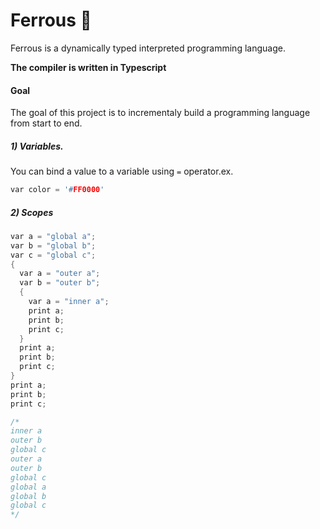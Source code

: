 # Ferrous 🧪
Ferrous is a dynamically typed interpreted programming language.  

**The compiler is written in Typescript**


#### Goal
The goal of this project is to incrementaly build a programming language from start to end.

##### 1) Variables.         

You can bind a value to a variable using `=` operator.ex.
```C
var color = '#FF0000'
```

##### 2)  Scopes
```C
var a = "global a";
var b = "global b";
var c = "global c";
{
  var a = "outer a";
  var b = "outer b";
  {
    var a = "inner a";
    print a;
    print b;
    print c;
  }
  print a;
  print b;
  print c;
}
print a;
print b;
print c;

/*
inner a
outer b
global c
outer a
outer b
global c
global a
global b
global c
*/

```
